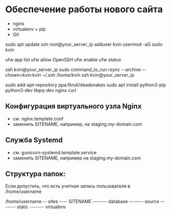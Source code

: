 Обеспечение работы нового сайта
===============================

* nginx
* virtualenv + pip
* Git 

sudo apt update 
ssh root@your_server_ip 
adduser kvin usermod -aG 
sudo kvin

ufw app list 
ufw allow OpenSSH 
ufw enable 
ufw status

ssh kvin@your_server_ip sudo command_to_run rsync --archive --chown=kvin:kvin ~/.ssh /home/kvin ssh kvin@your_server_ip

sudo add-apt-repository ppa:fkrull/deadsnakes sudo apt install python3-pip python3-dev libpq-dev nginx curl

## Конфигурация виртуального узла Nginx

* см. nginx.template.conf
* заменить SITENAME, например, на staging.my-domain.com

## Служба Systemd

* см. gunicorn-systemd.template.service
* заменить SITENAME, например на staging.my-domain.com

## Структура папок:
Если допустить, что есть учетная запись пользователя в /home/username

/home/username
-- sites
---- SITENAME
------- database
------- source
------- static
------- virtualenv